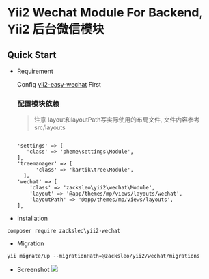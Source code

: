 # Yii2 Wechat Module For Backend,  Yii2 后台微信模块
 
## Quick Start 

* Requirement

  Config [yii2-easy-wechat](https://github.com/max-wen/yii2-easy-wechat) First  

   ### 配置模块依赖
  
  > 注意 layout和layoutPath写实际使用的布局文件, 文件内容参考 src/layouts
   
    ```
    
    'settings' => [
       'class' => 'pheme\settings\Module',
    ],       
    'treemanager' => [
          'class' => 'kartik\tree\Module',
      ],
    'wechat' => [
        'class' => 'zacksleo\yii2\wechat\Module',
        'layout' => '@app/themes/mp/views/layouts/wechat',
        'layoutPath' => '@app/themes/mp/views/layouts',
    ],                
   ```

* Installation

```
composer require zacksleo\yii2-wechat

```
* Migration

```
yii migrate/up --migrationPath=@zacksleo/yii2/wechat/migrations

```
* Screenshot
![](http://ww2.sinaimg.cn/large/675eb504gw1faf64i67huj212d0itgnw.jpg)
